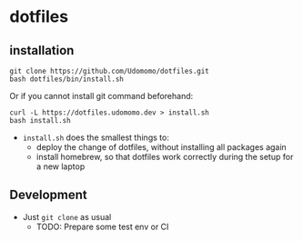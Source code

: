# dotfiles

## installation     
```
git clone https://github.com/Udomomo/dotfiles.git
bash dotfiles/bin/install.sh
```

Or if you cannot install git command beforehand:

```
curl -L https://dotfiles.udomomo.dev > install.sh
bash install.sh
```

- `install.sh` does the smallest things to:
  - deploy the change of dotfiles, without installing all packages again
  - install homebrew, so that dotfiles work correctly during the setup for a new laptop


## Development
- Just `git clone` as usual
  - TODO: Prepare some test env or CI

